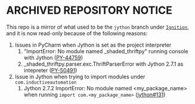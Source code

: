 # ARCHIVED REPOSITORY NOTICE

This repo is a mirror of what used to be the `jython` branch under [`Ignition`](https://github.com/thecesrom/Ignition), and it is now read-only because of the following reasons:

1. Issues in PyCharm when Jython is set as the project interpreter
    1. "ImportError: No module named _shaded_thriftpy" running console with Jython ([PY-44759](https://youtrack.jetbrains.com/issue/PY-44759))
    1. _shaded_thriftpy.parser.exc.ThriftParserError with Jython 2.7.1 as intepreter ([PY-50491](https://youtrack.jetbrains.com/issue/PY-50491))
1. Issue in Jython when trying to import modules under `com.inductiveautomation`
    1. Jython 2.7.2 ImportError: No module named <my_package_name> when running `import com.<my_package_name>` ([jython#131](https://github.com/jython/jython/issues/131))
